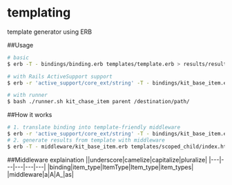 templating
==========

template generator using ERB


##Usage
```bash
# basic
$ erb -T - bindings/binding.erb templates/template.erb > results/result.text

# with Rails ActiveSupport support
$ erb -r 'active_support/core_ext/string' -T - bindings/kit_base_item.erb templates/parent/index.html.erb.erb > results/result.html.erb

# with runner
$ bash ./runner.sh kit_chase_item parent /destination/path/
```


##How it works
```bash
# 1. translate binding into template-friendly middleware
$ erb -r 'active_support/core_ext/string' -T - bindings/kit_base_item.erb templates/middleware.erb.erb > middleware/kit_base_item.erb
# 2. generate results from template with middleware
$ erb -T - middleware/kit_base_item.erb templates/scoped_child/index.html.erb.erb > results/result.html.erb
```

##Middleware explaination
||underscore|camelize|capitalize|pluralize|
|---|---|---|---|---|
|binding|item_type|ItemType|Item_type|item_types|
|middleware|a|A|A_|as|
